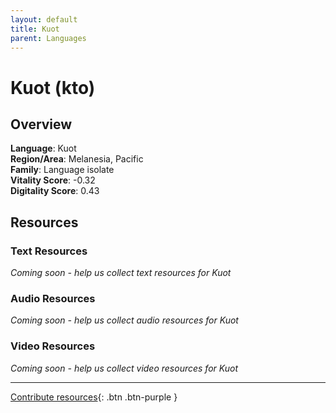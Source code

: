 ```yaml
---
layout: default
title: Kuot
parent: Languages
---
```


# Kuot (kto)

## Overview

**Language**: Kuot  
**Region/Area**: Melanesia, Pacific  
**Family**: Language isolate  
**Vitality Score**: -0.32  
**Digitality Score**: 0.43  

## Resources

### Text Resources
*Coming soon - help us collect text resources for Kuot*

### Audio Resources
*Coming soon - help us collect audio resources for Kuot*

### Video Resources
*Coming soon - help us collect video resources for Kuot*

---

[Contribute resources](https://fairtrain.github.io/){: .btn .btn-purple }
